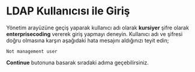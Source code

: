 # LDAP Kullanıcısı ile Giriş

Yönetim arayüzüne geçiş yaparak kullanıcı adı olarak **kursiyer** şifre olarak **enterprisecoding** vererek giriş yapmayı deneyin.
Kullanıcı adı ve şifresi doğru olmasına karşın aşağıdaki hata mesajını aldığınızı teyit edin;

`Not management user`


**Continue** butonuna basarak sıradaki adıma geçebilirsiniz.